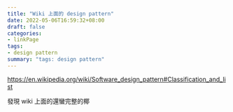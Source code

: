 ```yaml
---
title: "Wiki 上面的 design pattern"
date: 2022-05-06T16:59:32+08:00
draft: false
categories:
- linkPage
tags:
- design pattern
summary: "tags: design pattern"
---
```

https://en.wikipedia.org/wiki/Software_design_pattern#Classification_and_list

發現 wiki 上面的還蠻完整的椰
